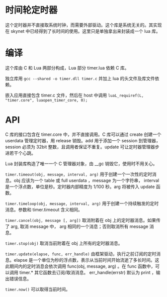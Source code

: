 时间轮定时器
============

这个定时器并不直接取系统时钟，而需要外部驱动。这个库是系统无关的。其实现在 skynet 中已经得到了长时间的使用。这里只是单独拿出来封装成一个 lua 库。

编译
====

这个库由 C 和 Lua 两部分构成，Lua 部分 timer.lua 依赖 C 库。

独立库用 `gcc --shared -o timer.dll timer.c` 并加上 lua 的头文件及库文件依赖。

嵌入应用直接包含 timer.c 文件，然后在 host 中调用 `luaL_requiref(L, "timer.core", luaopen_timer_core, 0);`

API
===

C 库的接口包含在 timer.core 中，并不直接调用。C 库可以通过 create 创建一个 userdata 管理定时器，用 release 销毁。add 用于添加一个 session 到管理器，session 必须为 32bit 整数，且调用者保证不重复。update 可让定时器管理器步进若干个心跳。

Lua 封装库构造了唯一一个 C 管理器对象，由 __gc 销毁它，使用时不用关心。

`timer.timeout(obj, message, interval, arg)` 用于创建一个一次性的定时消息。obj 应该为一个 table 或 full userdata ，message 为一个字符串， interval 是一个浮点数，单位是秒。定时器内部精度为 1/100 秒。arg 将被传入 update 函数。

`timer.timeloop(obj, message, interval, arg)` 用于创建一个持续触发的定时消息。参数和 timer.timeout 含义相同。

`timer.cancel(obj, message [, arg])` 取消附着在 obj 上的定时器消息。如果传了 arg, 取消 message 中， arg 相同的一个消息；否则取消所有 message 消息。

`timer.stop(obj)` 取消当前附着在 obj 上所有的定时器消息。

`timer.update(elapse, func, err_handle)` 由框架驱动，执行之前订阅的定时消息。elapse 是一个单位为秒的浮点数，表示从当前时间开始流逝了多长时间。这此期间内的定时消息会依次调用 func(obj, message, arg) 。在 func 函数中，可以调用 timer.* 其它函数去订阅/取消消息。 err_handle(errstr) 默认为 print ，输出错误信息。

`timer.now()` 可以取得当前时间。
